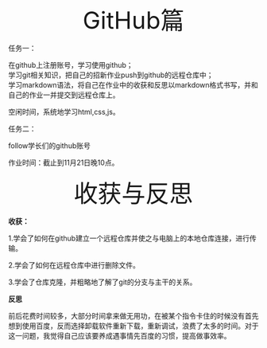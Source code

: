 <center><font size=55px>GitHub篇</font></center>

<p>任务一：</p>

<p>在github上注册账号，学习使用github；<br>
学习git相关知识，把自己的招新作业push到github的远程仓库中；<br>
学习markdown语法，将自己在作业中的收获和反思以markdown格式书写，并和自己的作业一并提交到远程仓库上。</p>

<p>空闲时间，系统地学习html,css,js。</p>

<p>任务二：</p>

<p>follow学长们的github账号</p>

作业时间：截止到11月21日晚10点。

<center><font size=55px>收获与反思</font></center>

<p><b>收获：</b></p>

1.学会了如何在github建立一个远程仓库并使之与电脑上的本地仓库连接，进行传输。

2.学会了如何在远程仓库中进行删除文件。

3.学会了仓库克隆，并粗略地了解了git的分支与主干的关系。

<p><b>反思</b></p>

<p>前后花费时间较多，大部分时间拿来做无用功，在被某个指令卡住的时候没有首先想到使用百度，反而选择卸载软件重新下载，重新调试，浪费了太多的时间。对于这一问题，我觉得自己应该要养成遇事情先百度的习惯，提高做事效率。</p>









